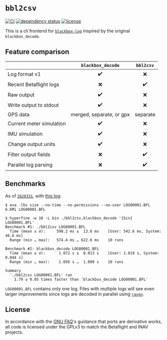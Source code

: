 # `bbl2csv`

[![CI](https://github.com/blackbox-log/bbl2csv/actions/workflows/ci.yaml/badge.svg)](https://github.com/blackbox-log/bbl2csv/actions/workflows/ci.yaml)
[![dependency status](https://deps.rs/repo/github/blackbox-log/bbl2csv/status.svg)](https://deps.rs/repo/github/blackbox-log/bbl2csv)
[![license](https://img.shields.io/github/license/blackbox-log/bbl2csv)](https://github.com/blackbox-log/bbl2csv/blob/main/COPYING)

This is a cli frontend for [`blackbox-log`][bb-log] inspired by the original
`blackbox_decode`.

## Feature comparison

|                          | `blackbox_decode` | `bbl2csv` |
|--------------------------|:-----------------:|:---------:|
| Log format v1            | ✔️ | ❌ |
| Recent Betaflight logs   | ❌ | ✔️ |
| Raw output               | ✔️ | ❌ |
| Write output to stdout   | ✔️ | ❌ |
| GPS data                 | merged, separate, or gpx | separate |
| Current meter simulation | ✔️ | ❌ |
| IMU simulation           | ✔️ | ❌ |
| Change output units      | ✔️ | ❌ |
| Filter output fields     | ❌ | ✔️ |
| Parallel log parsing     | ❌ | ✔️ |

## Benchmarks

As of [`2b28331`](https://github.com/blackbox-log/bbl2csv/commit/2b2833133bd99b40247f9d3b267b22e1e00d8cf8), with [this log](https://github.com/gimbal-ghost/gimbal-ghost/blob/49d774a9f18f1ac8055e636d4dfa95090c9b2cb8/test/LOG00001.BFL):

```shell
$ exa -lbs size --no-time --no-permissions --no-user LOG00001.BFL
6.6Mi LOG00001.BFL

$ hyperfine -w 10 -L bin ./bbl2csv,blackbox_decode '{bin} LOG00001.BFL'
Benchmark #1: ./bbl2csv LOG00001.BFL
  Time (mean ± σ):     598.2 ms ±  13.6 ms    [User: 542.6 ms, System: 46.6 ms]
  Range (min … max):   574.4 ms … 622.6 ms    10 runs

Benchmark #2: blackbox_decode LOG00001.BFL
  Time (mean ± σ):      1.072 s ±  0.013 s    [User: 1.019 s, System: 0.044 s]
  Range (min … max):    1.056 s …  1.098 s    10 runs

Summary
  './bbl2csv LOG00001.BFL' ran
    1.79 ± 0.05 times faster than 'blackbox_decode LOG00001.BFL'
```

`LOG00001.BFL` contains only one log. Files with multiple logs will see even
larger improvements since logs are decoded in parallel using
[`rayon`](https://lib.rs/crates/rayon).

## License

In accordance with the [GNU FAQ][gpl-ports]'s guidance that ports are
derivative works, all code is licensed under the GPLv3 to match the Betaflight
and INAV projects.

[bb-log]: https://github.com/blackbox-log/blackbox-log
[gpl-ports]: https://www.gnu.org/licenses/gpl-faq.html#TranslateCode
